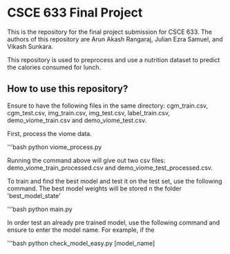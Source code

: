 # CSCE 633 Final Project 
This is the repository for the final project submission for CSCE 633. The authors of this repository are Arun Akash Rangaraj, Julian Ezra Samuel, and Vikash Sunkara. 

This repository is used to preprocess and use a nutrition dataset to predict the calories consumed for lunch. 

## How to use this repository?

Ensure to have the following files in the same directory: cgm_train.csv, cgm_test.csv, img_train.csv, img_test.csv, label_train.csv, demo_viome_train.csv and demo_viome_test.csv. 

First, process the viome data. 

'''bash
python viome_process.py


Running the command above will give out two csv files: demo_viome_train_processed.csv and demo_viome_test_processed.csv. 

To train and find the best model and test it on the test set, use the following command. The best model weights will be stored n the folder 'best_model_state'

'''bash
python main.py


In order test an already pre trained model, use the following command and ensure to enter the model name. For example, if the 

'''bash
python check_model_easy.py [model_name]




